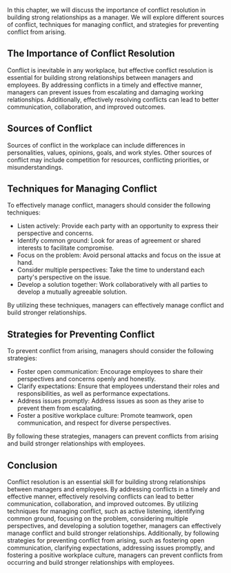
In this chapter, we will discuss the importance of conflict resolution in building strong relationships as a manager. We will explore different sources of conflict, techniques for managing conflict, and strategies for preventing conflict from arising.

The Importance of Conflict Resolution
-------------------------------------

Conflict is inevitable in any workplace, but effective conflict resolution is essential for building strong relationships between managers and employees. By addressing conflicts in a timely and effective manner, managers can prevent issues from escalating and damaging working relationships. Additionally, effectively resolving conflicts can lead to better communication, collaboration, and improved outcomes.

Sources of Conflict
-------------------

Sources of conflict in the workplace can include differences in personalities, values, opinions, goals, and work styles. Other sources of conflict may include competition for resources, conflicting priorities, or misunderstandings.

Techniques for Managing Conflict
--------------------------------

To effectively manage conflict, managers should consider the following techniques:

* Listen actively: Provide each party with an opportunity to express their perspective and concerns.
* Identify common ground: Look for areas of agreement or shared interests to facilitate compromise.
* Focus on the problem: Avoid personal attacks and focus on the issue at hand.
* Consider multiple perspectives: Take the time to understand each party's perspective on the issue.
* Develop a solution together: Work collaboratively with all parties to develop a mutually agreeable solution.

By utilizing these techniques, managers can effectively manage conflict and build stronger relationships.

Strategies for Preventing Conflict
----------------------------------

To prevent conflict from arising, managers should consider the following strategies:

* Foster open communication: Encourage employees to share their perspectives and concerns openly and honestly.
* Clarify expectations: Ensure that employees understand their roles and responsibilities, as well as performance expectations.
* Address issues promptly: Address issues as soon as they arise to prevent them from escalating.
* Foster a positive workplace culture: Promote teamwork, open communication, and respect for diverse perspectives.

By following these strategies, managers can prevent conflicts from arising and build stronger relationships with employees.

Conclusion
----------

Conflict resolution is an essential skill for building strong relationships between managers and employees. By addressing conflicts in a timely and effective manner, effectively resolving conflicts can lead to better communication, collaboration, and improved outcomes. By utilizing techniques for managing conflict, such as active listening, identifying common ground, focusing on the problem, considering multiple perspectives, and developing a solution together, managers can effectively manage conflict and build stronger relationships. Additionally, by following strategies for preventing conflict from arising, such as fostering open communication, clarifying expectations, addressing issues promptly, and fostering a positive workplace culture, managers can prevent conflicts from occurring and build stronger relationships with employees.
